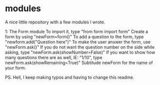 # modules
A nice little repository with a few modules I wrote.

1:
  The Form module
  To import it, type "from form import form"
  Create a form by using "newForm=form()"
  To add a question to the form, type "newform.add("Question here")"
  To make the user answer the form, use "newForm.ask()"
  If you do not want the question number on the side while asking, type "newForm.ask(showNumber=False)"
  If you want to show how many questions there are as well, IE: "1/10", type newForm.ask(showRemaining=True)"
  Subtitude newForm for the name of your form.
 
PS. Hell, I keep making typos and having to change this readme.
